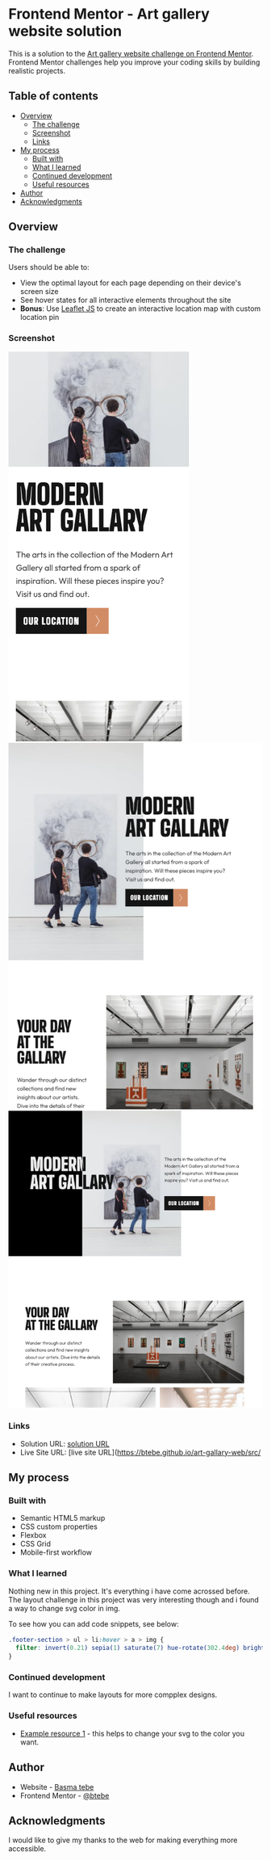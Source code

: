 # Frontend Mentor - Art gallery website solution

This is a solution to the [Art gallery website challenge on Frontend Mentor](https://www.frontendmentor.io/challenges/art-gallery-website-yVdrZlxyA). Frontend Mentor challenges help you improve your coding skills by building realistic projects.

## Table of contents

- [Overview](#overview)
  - [The challenge](#the-challenge)
  - [Screenshot](#screenshot)
  - [Links](#links)
- [My process](#my-process)
  - [Built with](#built-with)
  - [What I learned](#what-i-learned)
  - [Continued development](#continued-development)
  - [Useful resources](#useful-resources)
- [Author](#author)
- [Acknowledgments](#acknowledgments)

## Overview

### The challenge

Users should be able to:

- View the optimal layout for each page depending on their device's screen size
- See hover states for all interactive elements throughout the site
- **Bonus**: Use [Leaflet JS](https://leafletjs.com/) to create an interactive location map with custom location pin

### Screenshot

![1](./src/screenshots/art-gallary-web-mobile.png)
![2](./src/screenshots/art-gallary-web-tablet.png)
![3](./src/screenshots/art-gallary-web-desktop.png)

### Links

- Solution URL: [solution URL](https://your-solution-url.com)
- Live Site URL: [live site URL](https://btebe.github.io/art-gallary-web/src/

## My process

### Built with

- Semantic HTML5 markup
- CSS custom properties
- Flexbox
- CSS Grid
- Mobile-first workflow

### What I learned

Nothing new in this project. It's everything i have come acrossed before. The layout challenge in this project was very interesting though and i found a way to change svg color in img.

To see how you can add code snippets, see below:

```css
.footer-section > ul > li:hover > a > img {
  filter: invert(0.21) sepia(1) saturate(7) hue-rotate(302.4deg) brightness(0.86);
}
```

### Continued development

I want to continue to make layouts for more compplex designs.

### Useful resources

- [Example resource 1](https://css-tricks.com/the-many-ways-to-change-an-svg-fill-on-hover-and-when-to-use-them/#:~:text=Target%20the%20.,hover%20state%20to%20swap%20colors.&text=This%20is%20by%20far%20the,hover%20state%20to%20an%20SVG.) - this helps to change your svg to the color you want.

## Author

- Website - [Basma tebe](https://basma94tebe.wixsite.com/my-site)
- Frontend Mentor - [@btebe](https://www.frontendmentor.io/profile/btebe)

## Acknowledgments

I would like to give my thanks to the web for making everything more accessible.

